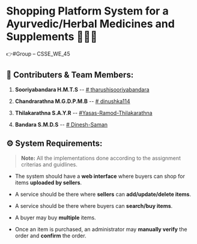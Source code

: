 # Shopping Platform System for a Ayurvedic/Herbal Medicines and Supplements 🍃💊🛒

👉#Group – CSSE_WE_45

## 🤝 Contributers & Team Members:

01. **Sooriyabandara H.M.T.S**   -- [# tharushisooriyabandara](https://github.com/tharushisooriyabandara)

02. **Chandrarathna M.G.D.P.M.B** -- [# dinushka114](https://github.com/dinushka114)

03. **Thilakarathna S.A.Y.R** -- [#Yasas-Ramod-Thilakarathna](https://github.com/Yasas-Ramod-Thilakarathna)

04. **Bandara S.M.D.S** -- [# Dinesh-Saman](https://github.com/Dinesh-Saman)

## ⚙️ System Requirements:

> **Note:** All the implementations done according to the assignment criterias and guidlines.

 -  The system should have a **web interface** where buyers can shop for items **uploaded by sellers**.

 - A service should be there where **sellers** can **add/update/delete items**.
 
 - A service should be there where buyers can **search/buy items**.
 
 - A buyer may buy **multiple** items.
 
 - Once an item is purchased, an administrator may **manually verify** the order and **confirm** the order.

